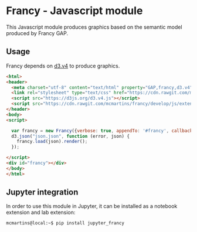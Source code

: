 # Francy - Javascript module

This Javascript module produces graphics based on the semantic model produced by Francy GAP.

## Usage

Francy depends on [d3.v4](https://d3js.org/) to produce graphics.

```html
<html>
<header>
  <meta charset="utf-8" content="text/html" property="GAP,francy,d3.v4">
  <link rel="stylesheet" type="text/css" href="https://cdn.rawgit.com/mcmartins/francy/develop/js/extensions/browser/index.css">
  <script src="https://d3js.org/d3.v4.js"></script>
  <script src="https://cdn.rawgit.com/mcmartins/francy/develop/js/extensions/browser/francy.bundle.js"></script>
</header>
<body>
<script>

  var francy = new Francy({verbose: true, appendTo: '#francy', callbackHandler: console.log});
  d3.json("json.json", function (error, json) {
    francy.load(json).render();
  });

</script>
<div id="francy"></div>
</body>
</html>
```

## Jupyter integration

In order to use this module in Jupyter, it can be installed as a notebook extension and lab extension:

```bash
mcmartins@local:~$ pip install jupyter_francy
```
